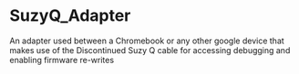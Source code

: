 # SuzyQ_Adapter
An adapter used between a Chromebook or any other google device that makes use of the Discontinued Suzy Q cable for accessing debugging and enabling firmware re-writes
